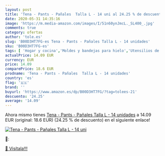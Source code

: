 ```yaml
---
layout: post
title: 'Tena - Pants - Pañales  Talla L - 14 uni al 24.25 % de descuento'
date: 2020-05-31 14:35:16
image: 'https://m.media-amazon.com/images/I/51n60ynJmcL._SL400_.jpg'
comments: true
category: ofertas
author: 'tole.es'
slug: 'B00D3HT7FG-es Tena - Pants - Pañales Talla L - 14 unidades'
sku: 'B00D3HT7FG-es'
tags: [ 'Hogar y cocina','Moldes y bandejas para hielo','Utensilios de bar','Utensilios de cocina','pañales', ]
actualPrice: 14.09 EUR
currency: EUR
price: 14.09
comparePrice: 18.6 EUR
prodname: 'Tena - Pants - Pañales  Talla L - 14 unidades'
country: 'es'
flag: '🇪🇸'
brand: ''
buyurl: 'https://www.amazon.es/dp/B00D3HT7FG/?tag=tolees-21'
descuento: '24.25'
average: '14.09'
---
```


Ahora mismo tienes [Tena - Pants - Pañales  Talla L - 14 unidades](https://www.amazon.es/dp/B00D3HT7FG/?tag=tolees-21) a 14.09 EUR (original: 18.6 EUR) (24.25 %  de descuento) en el siguiente enlace!

[![Tena - Pants - Pañales  Talla L - 14 uni](https://m.media-amazon.com/images/I/51n60ynJmcL._SL400_.jpg)](https://www.amazon.es/dp/B00D3HT7FG/?tag=tolees-21)

🔎:


[🛒 Visítala!!!](https://www.amazon.es/dp/B00D3HT7FG/?tag=tolees-21)
